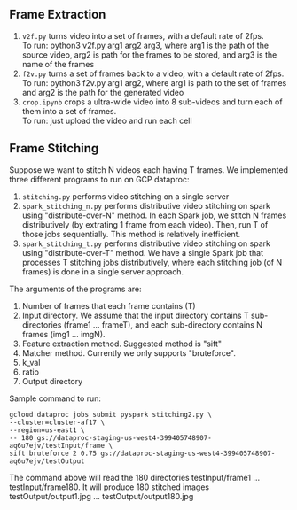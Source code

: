 ## Frame Extraction
1. `v2f.py` turns video into a set of frames, with a default rate of 2fps. <br />
    To run: python3 v2f.py arg1 arg2 arg3, where arg1 is the path of the source video, arg2 is path for the frames to be stored, and arg3 is the name of the frames
2. `f2v.py` turns a set of frames back to a video, with a default rate of 2fps. <br />
    To run: python3 f2v.py arg1 arg2, where arg1 is path to the set of frames and arg2 is the path for the generated video
3. `crop.ipynb` crops a ultra-wide video into 8 sub-videos and turn each of them into a set of frames. <br />
    To run: just upload the video and run each cell

## Frame Stitching
Suppose we want to stitch N videos each having T frames. We implemented three different programs to run on GCP dataproc:
1. `stitching.py` performs video stitching on a single server
2. `spark_stitching_n.py` performs distributive video stitching on spark using "distribute-over-N" method. In each Spark job, we stitch N frames distributively (by extrating 1 frame from each video). Then, run T of those jobs sequentially. This method is relatively inefficient.
3. `spark_stitching_t.py` performs distributive video stitching on spark using "distribute-over-T" method. We have a single Spark job that processes T stitching jobs distributively, where each stitching job (of N frames) is done in a single server approach.

The arguments of the programs are:
1. Number of frames that each frame contains (T)
2. Input directory. We assume that the input directory contains T sub-directories (frame1 ... frameT), and each sub-directory contains N frames (img1 ... imgN).
3. Feature extraction method. Suggested method is "sift"
4. Matcher method. Currently we only supports "bruteforce".
5. k_val
6. ratio
7. Output directory

Sample command to run:
```
gcloud dataproc jobs submit pyspark stitching2.py \
--cluster=cluster-af17 \
--region=us-east1 \
-- 180 gs://dataproc-staging-us-west4-399405748907-aq6u7ejv/testInput/frame \
sift bruteforce 2 0.75 gs://dataproc-staging-us-west4-399405748907-aq6u7ejv/testOutput
```

The command above will read the 180 directories testInput/frame1 ... testInput/frame180. It will produce 180 stitched images testOutput/output1.jpg ... testOutput/output180.jpg




